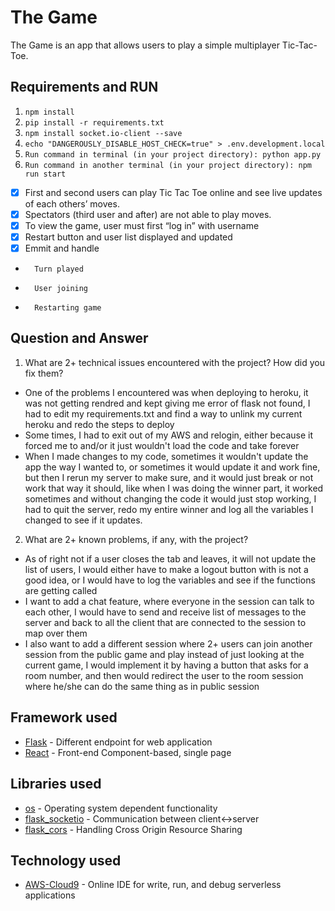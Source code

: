 # The Game
The Game is an app that allows users to play a simple multiplayer Tic-Tac-Toe.

## Requirements and RUN
1. `npm install`
2. `pip install -r requirements.txt`
3. `npm install socket.io-client --save`
4. `echo "DANGEROUSLY_DISABLE_HOST_CHECK=true" > .env.development.local`
5. `Run command in terminal (in your project directory): python app.py`
6. `Run command in another terminal (in your project directory): npm run start`

- [x] First and second users can play Tic Tac Toe online and see live updates of each others’ moves.
- [x] Spectators (third user and after) are not able to play moves.
- [x] To view the game, user must first “log in” with username
- [x] Restart button and user list displayed and updated
- [x] Emmit and handle
-       Turn played
-       User joining
-       Restarting game

## Question and Answer
1. What are 2+ technical issues encountered with the project? How did you fix them?
- One of the problems I encountered was when deploying to heroku, it was not getting rendred and kept giving me error of flask not found, I had to edit my requirements.txt and find a way to unlink my current heroku and redo the steps to deploy
- Some times, I had to exit out of my AWS and relogin, either because it forced me to and/or it just wouldn't load the code and take forever
- When I made changes to my code, sometimes it wouldn't update the app the way I wanted to, or sometimes it would update it and work fine, but then I rerun my server to make sure, and it would just break or not work that way it should, like when I was doing the winner part, it worked sometimes and without changing the code it would just stop working, I had to quit the server, redo my entire winner and log all the variables I changed to see if it updates.

2. What are 2+ known problems, if any, with the project?
- As of right not if a user closes the tab and leaves, it will not update the list of users, I would either have to make a logout button with is not a good idea, or I would have to log the variables and see if the functions are getting called
- I want to add a chat feature, where everyone in the session can talk to each other, I would have to send and receive list of messages to the server and back to all the client that are connected to the session to map over them
- I also want to add a different session where 2+ users can join another session from the public game and play instead of just looking at the current game, I would implement it by having a button that asks for a room number, and then would redirect the user to the room session where he/she can do the same thing as in public session

## Framework used
- [Flask](https://flask.palletsprojects.com/en/1.1.x/quickstart/) - Different endpoint for web application
- [React](https://reactjs.org) - Front-end Component-based, single page

## Libraries used
- [os](https://docs.python.org/3/library/os.html) - Operating system dependent functionality
- [flask_socketio](https://flask-socketio.readthedocs.io/en/latest/) - Communication between client<->server
- [flask_cors](https://flask-cors.readthedocs.io/en/latest/) - Handling Cross Origin Resource Sharing

## Technology used
- [AWS-Cloud9](https://aws.amazon.com/cloud9/) - Online IDE for write, run, and debug serverless applications
